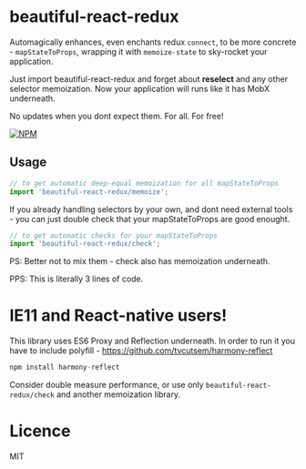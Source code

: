 beautiful-react-redux
=====
Automagically enhances, even enchants redux `connect`, to be more concrete - `mapStateToProps`,
wrapping it with `memoize-state` to sky-rocket your application.

Just import beautiful-react-redux and forget about __reselect__ and any other selector memoization.
Now your application will runs like it has MobX underneath.

No updates when you dont expect them. For all. For free!

[![NPM](https://nodei.co/npm/beautiful-react-redux.png?downloads=true&stars=true)](https://nodei.co/npm/beautiful-react-redux/)

## Usage
```js
// to get automatic deep-equal memoization for all mapStateToProps
import 'beautiful-react-redux/memoize';
```

If you already handling selectors by your own, and dont need external tools - 
you can just double check that your mapStateToProps are good enought.
```js
// to get automatic checks for your mapStateToProps
import 'beautiful-react-redux/check';
```

PS: Better not to mix them - check also has memoization underneath.

PPS: This is literally 3 lines of code.

# IE11 and React-native users!
This library uses ES6 Proxy and Reflection underneath. In order to run it you
have to include polyfill - https://github.com/tvcutsem/harmony-reflect

```js
npm install harmony-reflect
```

Consider double measure performance, or use only `beautiful-react-redux/check` and another memoization library.

# Licence
MIT